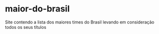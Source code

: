 # maior-do-brasil
Site contendo a lista dos maiores times do Brasil levando em consideração todos os seus títulos
